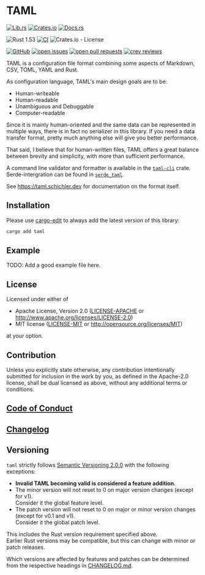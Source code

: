 # TAML

[![Lib.rs](https://img.shields.io/badge/Lib.rs-*-84f)](https://lib.rs/crates/taml)
[![Crates.io](https://img.shields.io/crates/v/taml)](https://crates.io/crates/taml)
[![Docs.rs](https://docs.rs/taml/badge.svg)](https://docs.rs/taml)

![Rust 1.53](https://img.shields.io/static/v1?logo=Rust&label=&message=1.53&color=grey)
[![CI](https://github.com/Tamschi/taml/workflows/CI/badge.svg?branch=develop)](https://github.com/Tamschi/taml/actions?query=workflow%3ACI+branch%3Adevelop)
![Crates.io - License](https://img.shields.io/crates/l/taml/0.0.10)

[![GitHub](https://img.shields.io/static/v1?logo=GitHub&label=&message=%20&color=grey)](https://github.com/Tamschi/taml)
[![open issues](https://img.shields.io/github/issues-raw/Tamschi/taml)](https://github.com/Tamschi/taml/issues)
[![open pull requests](https://img.shields.io/github/issues-pr-raw/Tamschi/taml)](https://github.com/Tamschi/taml/pulls)
[![crev reviews](https://web.crev.dev/rust-reviews/badge/crev_count/taml.svg)](https://web.crev.dev/rust-reviews/crate/taml/)

TAML is a configuration file format combining some aspects of Markdown, CSV, TOML, YAML and Rust.

As configuration language, TAML's main design goals are to be:

- Human-writeable
- Human-readable
- Unambiguous and Debuggable
- Computer-readable

Since it is mainly human-oriented and the same data can be represented in multiple ways, there is in fact no serializer in this library. If you need a data transfer format, pretty much anything else will give you better performance.

That said, I believe that for human-written files, TAML offers a great balance between brevity and simplicity, with more than sufficient performance.

A command line validator and formatter is available in the [`taml-cli`] crate.  
Serde-intergration can be found in [`serde_taml`].

See <https://taml.schichler.dev> for documentation on the format itself.

[`taml-cli`]: https://github.com/Tamschi/taml-cli
[`serde_taml`]: https://github.com/Tamschi/serde_taml/

## Installation

Please use [cargo-edit](https://crates.io/crates/cargo-edit) to always add the latest version of this library:

```cmd
cargo add taml
```

## Example

TODO: Add a good example file here.

## License

Licensed under either of

- Apache License, Version 2.0
   ([LICENSE-APACHE](LICENSE-APACHE) or <http://www.apache.org/licenses/LICENSE-2.0>)
- MIT license
   ([LICENSE-MIT](LICENSE-MIT) or <http://opensource.org/licenses/MIT>)

at your option.

## Contribution

Unless you explicitly state otherwise, any contribution intentionally submitted
for inclusion in the work by you, as defined in the Apache-2.0 license, shall be
dual licensed as above, without any additional terms or conditions.

## [Code of Conduct](CODE_OF_CONDUCT.md)

## [Changelog](CHANGELOG.md)

## Versioning

`taml` strictly follows [Semantic Versioning 2.0.0](https://semver.org/spec/v2.0.0.html) with the following exceptions:

- **Invalid TAML becoming valid is considered a feature addition.**
- The minor version will not reset to 0 on major version changes (except for v1).  
Consider it the global feature level.
- The patch version will not reset to 0 on major or minor version changes (except for v0.1 and v1).  
Consider it the global patch level.

This includes the Rust version requirement specified above.  
Earlier Rust versions may be compatible, but this can change with minor or patch releases.

Which versions are affected by features and patches can be determined from the respective headings in [CHANGELOG.md](CHANGELOG.md).
